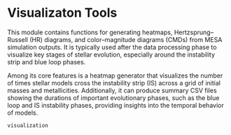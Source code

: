 # Visualizaton Tools

This module contains functions for generating heatmaps, Hertzsprung–Russell (HR) diagrams,
and color–magnitude diagrams (CMDs) from MESA simulation outputs. It is typically used
after the data processing phase to visualize key stages of stellar evolution, especially
around the instability strip and blue loop phases.

Among its core features is a heatmap generator that visualizes the number of times
stellar models cross the instability strip (IS) across a grid of initial masses and metallicities.
Additionally, it can produce summary CSV files showing the durations of important evolutionary phases,
such as the blue loop and IS instability phases, providing insights into the temporal behavior of models.

```{toctree}
visualization
```
